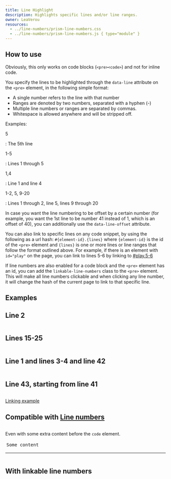 ```yaml
---
title: Line Highlight
description: Highlights specific lines and/or line ranges.
owner: LeaVerou
resources:
  - ../line-numbers/prism-line-numbers.css
  - ../line-numbers/prism-line-numbers.js { type="module" }
---
```


<section class="language-markup">

# How to use

Obviously, this only works on code blocks (`<pre><code>`) and not for inline code.

You specify the lines to be highlighted through the `data-line` attribute on the `<pre>` element, in the following simple format:

- A single number refers to the line with that number
- Ranges are denoted by two numbers, separated with a hyphen (-)
- Multiple line numbers or ranges are separated by commas.
- Whitespace is allowed anywhere and will be stripped off.

Examples:

5

: The 5th line

1-5

: Lines 1 through 5

1,4

: Line 1 and line 4

1-2, 5, 9-20

: Lines 1 through 2, line 5, lines 9 through 20

In case you want the line numbering to be offset by a certain number (for example, you want the 1st line to be number 41 instead of 1, which is an offset of 40), you can additionally use the `data-line-offset` attribute.

You can also link to specific lines on any code snippet, by using the following as a url hash: `#{element-id}.{lines}` where `{element-id}` is the id of the `<pre>` element and `{lines}` is one or more lines or line ranges that follow the format outlined above. For example, if there is an element with `id="play"` on the page, you can link to lines 5-6 by linking to [#play.5-6](#play.5-6)

If line numbers are also enabled for a code block and the `<pre>` element has an id, you can add the `linkable-line-numbers` class to the `<pre>` element. This will make all line numbers clickable and when clicking any line number, it will change the hash of the current page to link to that specific line.

</section>

<section>

# Examples

## Line 2

<pre data-line="2" data-src="./prism-line-highlight.js" id="play"></pre>

## Lines 15-25

<pre data-line="15-25" data-src="./prism-line-highlight.js"></pre>

## Line 1 and lines 3-4 and line 42

<pre data-line="1,3-4,42" data-src="./prism-line-highlight.js"></pre>

## Line 43, starting from line 41

<pre data-line="43" data-line-offset="40" data-src="./prism-line-highlight.js"></pre>

[Linking example](#play.50-55,60)

## Compatible with [Line numbers](../line-numbers)

<pre class="line-numbers" data-src="../line-numbers/index.html" data-line="1" data-start="-5" style="white-space: pre-wrap"></pre>

Even with some extra content before the `code` element.

<pre class="line-numbers" data-line="7"><div style="padding: .25em">Some content</div><hr/><code class="language-markup" id="foo"></code></pre>
<script>document.querySelector("#foo").textContent = document.documentElement.innerHTML;</script>

## With linkable line numbers

<pre id="linkable" class="line-numbers linkable-line-numbers" data-start="20" data-src="./prism-line-highlight.js"></pre>

</section>
